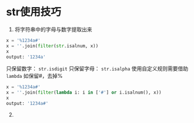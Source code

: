 str使用技巧
=

1. 将字符串中的字母与数字提取出来
```python
x = '%1234a#'
x = ''.join(filter(str.isalnum, x))
x
output: '1234a'
```
只保留数字： `str.isdigit`       只保留字母： `str.isalpha`
使用自定义规则需要借助 `lambda`
如保留#，去掉%
```python
x = '%1234a#'
x = ''.join(filter(lambda i: i in ['#'] or i.isalnum(), x))
x
output: '1234a#'
```

2. 

